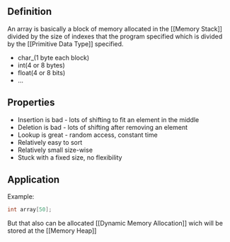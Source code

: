 ## Definition
An array is basically a block of memory allocated in the [[Memory Stack]] divided by the size of indexes that the program specified which is divided by the [[Primitive Data Type]] specified.
- char_(1 byte each block)
- int(4 or 8 bytes)
- float(4 or 8 bits)
- ...
## Properties
- Insertion is bad - lots of shifting to fit an element in the middle
- Deletion is bad - lots of shifting after removing an element
- Lookup is great - random access, constant time
- Relatively easy to sort
- Relatively small size-wise
- Stuck with a fixed size, no flexibility

## Application
Example:
 ```C
 int array[50];
 ```

But that also can be allocated [[Dynamic Memory Allocation]] wich will be stored at the [[Memory Heap]]



